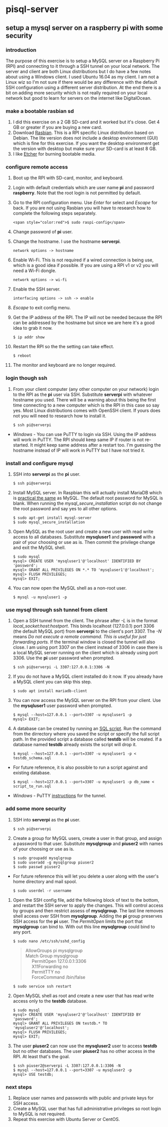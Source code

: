 # pisql-server
## setup a mysql server on a raspberry pi with some security

### introduction
The purpose of this exercise is to setup a MySQL server on a Raspberry Pi (RPI) and connecting to it through a SSH tunnel on your local network.  The server and client are both Linux distributions but I do have a few notes about using a Windows client.  I used Ubuntu 16.04 as my client.  I am not a Linux wiz so I'm not sure if there would be any difference with the default SSH configuration using a different server distribution.  At the end there is a bit on adding more security which is not really required on your local network but good to learn for servers on the internet like DigitalOcean.

### make a bootable rasbian sd
1. I did this exercise on a 2 GB SD-card and it worked but it's close.  Get 4 GB or greater if you are buying a new card.
1. Download [Rasbian](https://www.raspberrypi.org/downloads/raspbian/).  This is a RPI specific Linux distribution based on Debian.  The lite version does not include a desktop environment (GUI) which is fine for this exercise.  If you want the desktop environment get the version with desktop but make sure your SD-card is at least 8 GB.
1. I like [Etcher](https://etcher.io/) for burning bootable media.

### configure remote access
1. Boot up the RPI with SD-card, monitor, and keyboard.
1. Login with default credentials which are user name **pi** and password **raspberry**.  Note that the root login is not permitted by default.
1. Go to the RPI configuration menu.  Use *Enter* for select and *Escape* for back.  If you are not using Rasbian you will have to research how to complete the following steps separately.

   `<span style="color:red">$ sudo raspi-config</span>` 
   
1. Change password of **pi** user.
1. Change the hostname.  I use the hostname **serverpi**.

   `network options -> hostname`
   
1. Enable Wi-Fi.  This is not required if a wired connection is being use, which is a good idea if possible.  If you are using a RPI v1 or v2 you will need a Wi-Fi dongle.

   `network options -> wi-fi`

1. Enable the SSH server.

   `interfacing options -> ssh -> enable`
   
1. *Escape* to exit config menu.
1. Get the IP address of the RPI.  The IP will not be needed because the RPI can be addressed by the hostname but since we are here it's a good idea to grab it now.

   `$ ip addr show`
   
1. Restart the RPI so the the setting can take effect.

   `$ reboot`
   
1. The monitor and keyboard are no longer required.

### login though ssh
1. From your client computer (any other computer on your network) login to the RPI as the **pi** user via SSH.  Substitute **serverpi** with whatever hostname you used.  There will be a warning about this being the first time connecting to a new computer which is the RPI in this case so say yes.  Most Linux distributions comes with OpenSSH client.  If yours does not you will need to research how to install it.

   `$ ssh pi@serverpi`
   
* *Windows* - You can use PuTTY to login via SSH.  Using the IP address will work in PuTTY.  The RPI should keep same IP if router is not re-started.  It might keep same address after a restart too.  I'm guessing the hostname instead of IP will work in PuTTY but I have not tried it.

### install and configure mysql 
1. SSH into **serverpi** as the **pi** user.

   `$ ssh pi@serverpi`
   
1. Install MySQL server.  In Raspbian this will actually install MariaDB which is [practical the same](https://blog.panoply.io/a-comparative-vmariadb-vs-mysql) as MySQL.  The default root password for MySQL is blank.  When running the *mysql_secure_installation* script do not change the root password and say yes to all other options.

   `$ sudo apt-get install mysql-server`  
   `$ sudo mysql_secure_installation`
  
1. Open MySQL as the root user and create a new user with read write access to all databases.  Substitute **mysqluser1** and **password** with a pair of your choosing or use as is.  Then commit the privilege change and exit the MySQL shell.

   `$ sudo mysql`   
   `mysql> CREATE USER 'mysqluser1'@'localhost' IDENTIFIED BY 'password';`  
   `mysql> GRANT ALL PRIVILEGES ON *.* TO 'mysqluser1'@'localhost';`  
   `mysql> FLUSH PRIVILEGES;`  
   `mysql> EXIT;`
   
1. You can now open the MySQL shell as a non-root user.

   `$ mysql -u mysqluser1 -p`

### use mysql through ssh tunnel from client
1.  Open a SSH tunnel from the client.  The phrase after *-L* is in the format *local_socket:host:hostport*.  This binds localhost (127.0.0.1) port 3306 (the default MySQL port) from **serverpi** to the client's port 3307.  The *-N* means *Do not execute a remote command.  This is useful for just forwarding ports.*  If the terminal window is closed the tunnel will also close.  I am using port 3307 on the client instead of 3306 in case there is a local MySQL server running on the client which is already using port 3306.  Use the **pi** user password when prompted.

    `$ ssh pi@serverpi -L 3307:127.0.0.1:3306 -N`
   
1. If you do not have a MySQL client installed do it now.  If you already have a MySQL client you can skip this step.

   `$ sudo apt install mariadb-client`

1. You can now access the MySQL server on the RPI from your client.  Use the **mysqluser1** user password when prompted.

   `$ mysql --host=127.0.0.1 --port=3307 -u mysqluser1 -p `  
   `mysql> EXIT;`
   
1. A database can be created by running an [SQL script](https://github.com/jhfatehi/pisql-server/blob/master/testdb_schema.sql).  Run the command from the dirrectory where you saved the script or specify the full script path.  In the provided script a database called **testdb** will be created.  If a database named **testdb** already exists the script will drop it.

   `$ mysql --host=127.0.0.1 --port=3307 -u mysqluser1 -p < testdb_schema.sql`
   
* For future reference, it is also possible to run a script against and existing database.

   `$ mysql --host=127.0.0.1 --port=3307 -u mysqluser1 -p db_name < script_to_run.sql`
   
* *Windows* - PuTTY [instructions](https://www.linode.com/docs/databases/mysql/create-an-ssh-tunnel-for-mysql-remote-access/) for the tunnel.

### add some more security
1. SSH into **serverpi** as the **pi** user.

   `$ ssh pi@serverpi`

1. Create a group for MySQL users, create a user in that group, and assign a password to that user.  Substitute **mysqlgroup** and **piuser2** with names of your choosing or use as is.

   `$ sudo groupadd mysqlgroup`  
   `$ sudo useradd -g mysqlgroup piuser2`  
   `$ sudo passwd piuser2`

* For future reference this will let you delete a user along with the user's home directory and mail spool.

   `$ sudo userdel -r username`

1. Open the SSH config file, add the following block of text to the bottom, and restart the SSH server to apply the changes.  This will control access by groups and then restrict assess of **mysqlgroup**.  The last line removes shell access over SSH from **mysqlgroup**.  Adding the **pi** group preserves SSH access for the **pi** user.  The *PermitOpen* limits the port that **mysqlgroup** can bind to.  With out this line **mysqlgroup** could bind to any port.

   `$ sudo nano /etc/ssh/sshd_config`
	
   >AllowGroups pi mysqlgroup  
   >Match Group mysqlgroup  
   >&nbsp;&nbsp;&nbsp;&nbsp;&nbsp;PermitOpen 127.0.0.1:3306  
   >&nbsp;&nbsp;&nbsp;&nbsp;&nbsp;X11Forwarding no  
   >&nbsp;&nbsp;&nbsp;&nbsp;&nbsp;PermitTTY no  
   >&nbsp;&nbsp;&nbsp;&nbsp;&nbsp;ForceCommand /bin/false
   
   `$ sudo service ssh restart`

1. Open MySQL shell as root and create a new user that has read write access only to the **testdb** database.

   `$ sudo mysql`  
   `mysql> CREATE USER 'mysqluser2'@'localhost' IDENTIFIED BY 'password';`  
   `mysql> GRANT ALL PRIVILEGES ON testdb.* TO 'mysqluser2'@'localhost';`  
   `mysql> FLUSH PRIVILEGES;`  
   `mysql> EXIT;`
   
1. The user **piuser2** can now use the **mysqluser2** user to access **testdb** but no other databases.  The user **piuser2** has no other access in the RPI.  At least that's the goal.

   `$ ssh piuser2@serverpi -L 3307:127.0.0.1:3306 -N`  
   `$ mysql --host=127.0.0.1 --port=3307 -u mysqluser2 -p`  
   `mysql> USE testdb;`

### next steps
1. Replace user names and passwords with public and private keys for SSH access.
1. Create a MySQL user that has full administrative privileges so root login to MySQL is not required.
1. Repeat this exercise with Ubuntu Server or CentOS.
